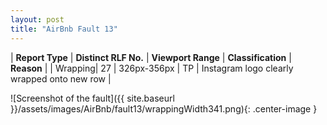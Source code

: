 ```yaml
---
layout: post
title: "AirBnb Fault 13"
---
```

| **Report Type** | **Distinct RLF No.** | **Viewport Range** | **Classification** | **Reason** |
| Wrapping| 27 | 326px-356px | TP | Instagram logo clearly wrapped onto new row | 

![Screenshot of the fault]({{ site.baseurl }}/assets/images/AirBnb/fault13/wrappingWidth341.png){: .center-image }